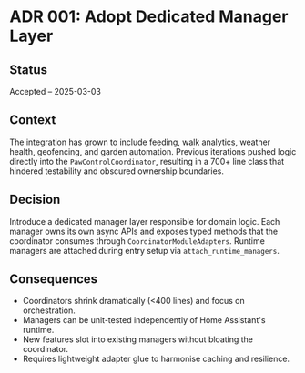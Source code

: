 # ADR 001: Adopt Dedicated Manager Layer

## Status
Accepted – 2025-03-03

## Context

The integration has grown to include feeding, walk analytics, weather health,
geofencing, and garden automation. Previous iterations pushed logic directly
into the `PawControlCoordinator`, resulting in a 700+ line class that hindered
testability and obscured ownership boundaries.

## Decision

Introduce a dedicated manager layer responsible for domain logic. Each manager
owns its own async APIs and exposes typed methods that the coordinator consumes
through `CoordinatorModuleAdapters`. Runtime managers are attached during entry
setup via `attach_runtime_managers`.

## Consequences

- Coordinators shrink dramatically (<400 lines) and focus on orchestration.
- Managers can be unit-tested independently of Home Assistant's runtime.
- New features slot into existing managers without bloating the coordinator.
- Requires lightweight adapter glue to harmonise caching and resilience.
